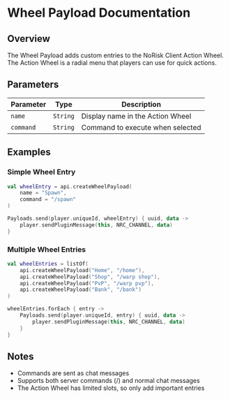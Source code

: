 # Wheel Payload Documentation

## Overview
The Wheel Payload adds custom entries to the NoRisk Client Action Wheel. The Action Wheel is a radial menu that players can use for quick actions.

## Parameters

| Parameter | Type | Description |
|-----------|------|-------------|
| `name` | `String` | Display name in the Action Wheel |
| `command` | `String` | Command to execute when selected |

## Examples

### Simple Wheel Entry
```kotlin
val wheelEntry = api.createWheelPayload(
    name = "Spawn",
    command = "/spawn"
)

Payloads.send(player.uniqueId, wheelEntry) { uuid, data ->
    player.sendPluginMessage(this, NRC_CHANNEL, data)
}
```

### Multiple Wheel Entries
```kotlin
val wheelEntries = listOf(
    api.createWheelPayload("Home", "/home"),
    api.createWheelPayload("Shop", "/warp shop"),
    api.createWheelPayload("PvP", "/warp pvp"),
    api.createWheelPayload("Bank", "/bank")
)

wheelEntries.forEach { entry ->
    Payloads.send(player.uniqueId, entry) { uuid, data ->
        player.sendPluginMessage(this, NRC_CHANNEL, data)
    }
}
```



## Notes
- Commands are sent as chat messages
- Supports both server commands (/) and normal chat messages
- The Action Wheel has limited slots, so only add important entries
